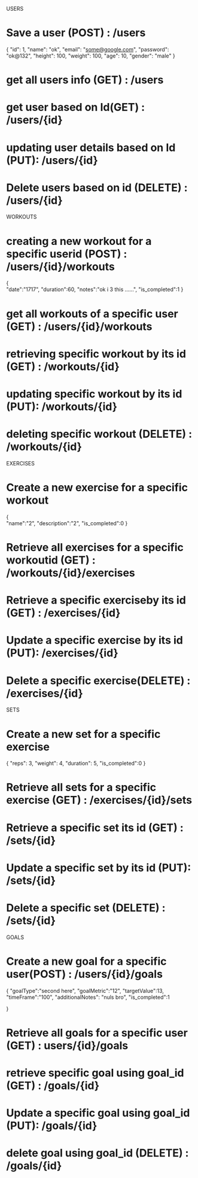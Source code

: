 USERS 
# Save a user (POST) : /users
{
    "id": 1,
    "name": "ok",
    "email": "some@google.com",
    "password": "ok@132",
    "height": 100,
    "weight": 100,
    "age": 10,
    "gender": "male"
}
# get all users info (GET) : /users
# get user based on Id(GET) : /users/{id}
# updating user details based on Id (PUT): /users/{id}
# Delete users based on id (DELETE) : /users/{id}

WORKOUTS
# creating a new workout for a specific userid (POST) : /users/{id}/workouts
{  
	 "date":"1717",
	 "duration":60,
	"notes":"ok i 3 this ......",
    "is_completed":1
}
# get all workouts of a specific user (GET) : /users/{id}/workouts
# retrieving specific workout by its id (GET) : /workouts/{id}
# updating specific workout by its id (PUT): /workouts/{id}
# deleting specific workout (DELETE) : /workouts/{id}

EXERCISES
# Create a new exercise for a specific workout
{  
	 "name":"2",
	 "description":"2",
     "is_completed":0
}
#  Retrieve all exercises for a specific workoutid (GET) : /workouts/{id}/exercises
#  Retrieve a specific exerciseby its id  (GET) : /exercises/{id}
#  Update a specific exercise by its id (PUT): /exercises/{id}
#  Delete a specific exercise(DELETE) : /exercises/{id}

SETS 
# Create a new set for a specific exercise
{
        "reps": 3,
        "weight": 4,
        "duration": 5,
        "is_completed":0
}

#  Retrieve all sets for a specific exercise (GET) : /exercises/{id}/sets
#  Retrieve a specific set its id  (GET) : /sets/{id}
#  Update a specific set by its id (PUT):  /sets/{id}
#  Delete a specific set (DELETE) :  /sets/{id}


GOALS 
# Create a new goal for a specific user(POST) : /users/{id}/goals
{
    "goalType":"second here",
      "goalMetric":"12",
      "targetValue":13,
      "timeFrame":"100",
      "additionalNotes": "nuls bro",
      "is_completed":1

}
#  Retrieve all goals for a specific user (GET) : users/{id}/goals
#  retrieve specific goal using goal_id (GET) : /goals/{id}
#  Update a specific goal using goal_id (PUT): /goals/{id}
#   delete goal using goal_id (DELETE) :  /goals/{id}